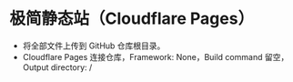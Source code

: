 # 极简静态站（Cloudflare Pages）

- 将全部文件上传到 GitHub 仓库根目录。
- Cloudflare Pages 连接仓库，Framework: None，Build command 留空，Output directory: /

